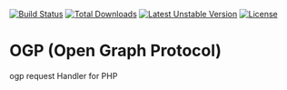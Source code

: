 [![Build Status](https://travis-ci.org/wmateam/ogp.svg)](https://travis-ci.org/wmateam/ogp)
[![Total Downloads](https://poser.pugx.org/wmateam/ogp/downloads)](https://packagist.org/packages/wmateam/ogp)
[![Latest Unstable Version](https://poser.pugx.org/wmateam/ogp/v/unstable)](//packagist.org/packages/wmateam/ogp)
[![License](https://poser.pugx.org/wmateam/ogp/license)](https://packagist.org/packages/wmateam/ogp)

# OGP (Open Graph Protocol)
ogp request Handler for PHP